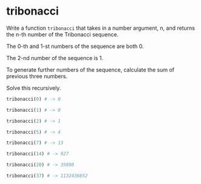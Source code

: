 # tribonacci

Write a function `tribonacci` that takes in a number argument, n, and returns the n-th number of the Tribonacci sequence.

The 0-th and 1-st numbers of the sequence are both 0.

The 2-nd number of the sequence is 1.

To generate further numbers of the sequence, calculate the sum of previous three numbers.

Solve this recursively.

```python
tribonacci(0) # -> 0
```

```python
tribonacci(1) # -> 0
```

```python
tribonacci(2) # -> 1
```

```python
tribonacci(5) # -> 4
```

```python
tribonacci(7) # -> 13
```

```python
tribonacci(14) # -> 927
```

```python
tribonacci(20) # -> 35890
```

```python
tribonacci(37) # -> 1132436852
```
